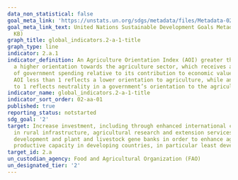 ```yaml
---
data_non_statistical: false
goal_meta_link: 'https://unstats.un.org/sdgs/metadata/files/Metadata-02-0A-01.pdf '
goal_meta_link_text: United Nations Sustainable Development Goals Metadata (PDF 223
  KB)
graph_title: global_indicators.2-a-1-title
graph_type: line
indicator: 2.a.1
indicator_definition: An Agriculture Orientation Index (AOI) greater than 1 reflects
  a higher orientation towards the agriculture sector, which receives a higher share
  of government spending relative to its contribution to economic value-added. An
  AOI less than 1 reflects a lower orientation to agriculture, while an AOI equal
  to 1 reflects neutrality in a government’s orientation to the agriculture sector.
indicator_name: global_indicators.2-a-1-title
indicator_sort_order: 02-aa-01
published: true
reporting_status: notstarted
sdg_goal: '2'
target: Increase investment, including through enhanced international cooperation,
  in rural infrastructure, agricultural research and extension services, technology
  development and plant and livestock gene banks in order to enhance agricultural
  productive capacity in developing countries, in particular least developed countries
target_id: 2.a
un_custodian_agency: Food and Agricultural Organization (FAO)
un_designated_tier: '2'
---
```

